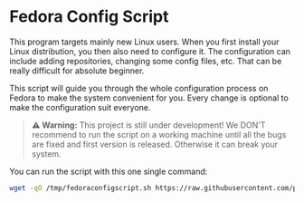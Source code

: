 # Fedora Config Script

This program targets mainly new Linux users. When you first install your Linux distribution, you then also need to configure it. The configuration can include adding repositories, changing some config files, etc. That can be really difficult for absolute beginner.

This script will guide you through the whole configuration process on Fedora to make the system convenient for you. Every change is optional to make the configuration suit everyone.

> **⚠️ Warning:** This project is still under development! We DON'T recommend to run the script on a working machine until all the bugs are fixed and first version is released. Otherwise it can break your system.

You can run the script with this one single command:

```sh
wget -qO /tmp/fedoraconfigscript.sh https://raw.githubusercontent.com/pervoj/fedoraconfig/main/fedoraconfig.sh && bash /tmp/fedoraconfigscript.sh
```
